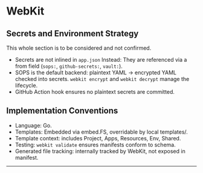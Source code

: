 # WebKit


## Secrets and Environment Strategy

This whole section is to be considered and not confirmed.

- Secrets are not inlined in `app.json` Instead: They are referenced via a from field (`sops:`, `github-secrets:`,
  `vault:`).
- SOPS is the default backend: plaintext YAML → encrypted YAML checked into secrets. `webkit encrypt` and
  `webkit decrypt` manage the lifecycle.
- GitHub Action hook ensures no plaintext secrets are committed.

## Implementation Conventions

- Language: Go.
- Templates: Embedded via embed.FS, overridable by local templates/.
- Template context: includes Project, Apps, Resources, Env, Shared.
- Testing: `webkit validate` ensures manifests conform to schema.
- Generated file tracking: internally tracked by WebKit, not exposed in manifest.

---

